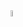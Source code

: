 <!-- # European Cinema Statistics

Welcome to the European cinema overview.

- **Top Age Group**: 35-44 years old.
- **Popular Genres**: Drama, Thriller, Historical.
- **Key Insights**:
  - European audiences often prefer realistic, thought-provoking films.
  - Art-house and independent films have a significant following in countries like France and Italy.
  - Germany and the UK lead in cinema ticket sales.

Europe values storytelling that connects with deep societal and historical themes, making it a unique market for filmmakers.

# EastAsia Cluster

## **Introduction**

From what I could gather, East Asia is a fascinating region of Earth, home to ancient civilizations, and some of the planet's most vibrant cultures. Let’s dive in and see what the data reveals about this region! -->

 <div class="flourish-embed flourish-sankey" data-src="visualisation/20741496"><script src="https://public.flourish.studio/resources/embed.js"></script><noscript><img src="https://public.flourish.studio/visualisation/20741496/thumbnail" width="5%" alt="sankey visualization" /></noscript></div>
